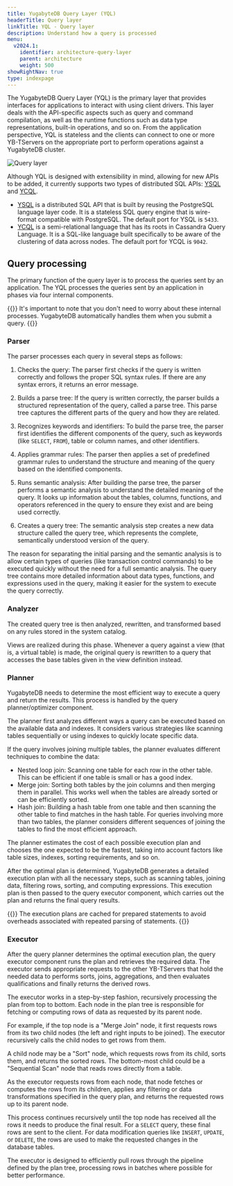 ```yaml
---
title: YugabyteDB Query Layer (YQL)
headerTitle: Query layer
linkTitle: YQL - Query layer
description: Understand how a query is processed
menu:
  v2024.1:
    identifier: architecture-query-layer
    parent: architecture
    weight: 500
showRightNav: true
type: indexpage
---
```



The YugabyteDB Query Layer (YQL) is the primary layer that provides interfaces for applications to interact with using client drivers. This layer deals with the API-specific aspects such as query and command compilation, as well as the runtime functions such as data type representations, built-in operations, and so on. From the application perspective, YQL is stateless and the clients can connect to one or more YB-TServers on the appropriate port to perform operations against a YugabyteDB cluster.

![Query layer](/images/architecture/query_layer.png)

Although YQL is designed with extensibility in mind, allowing for new APIs to be added, it currently supports two types of distributed SQL APIs: [YSQL](../../api/ysql/) and [YCQL](../../api/ycql/).

- [YSQL](../../api/ysql/) is a distributed SQL API that is built by reusing the PostgreSQL language layer code. It is a stateless SQL query engine that is wire-format compatible with PostgreSQL. The default port for YSQL is `5433`.
- [YCQL](../../api/ycql/) is a semi-relational language that has its roots in Cassandra Query Language. It is a SQL-like language built specifically to be aware of the clustering of data across nodes. The default port for YCQL is `9042`.

## Query processing

The primary function of the query layer is to process the queries sent by an application. The YQL processes the queries sent by an application in phases via four internal components.

{{<tip>}}
It's important to note that you don't need to worry about these internal processes. YugabyteDB automatically handles them when you submit a query.
{{</tip>}}

### Parser

The parser processes each query in several steps as follows:

1. Checks the query: The parser first checks if the query is written correctly and follows the proper SQL syntax rules. If there are any syntax errors, it returns an error message.

1. Builds a parse tree: If the query is written correctly, the parser builds a structured representation of the query, called a parse tree. This parse tree captures the different parts of the query and how they are related.

1. Recognizes keywords and identifiers: To build the parse tree, the parser first identifies the different components of the query, such as keywords (like `SELECT`, `FROM`), table or column names, and other identifiers.

1. Applies grammar rules: The parser then applies a set of predefined grammar rules to understand the structure and meaning of the query based on the identified components.

1. Runs semantic analysis: After building the parse tree, the parser performs a semantic analysis to understand the detailed meaning of the query. It looks up information about the tables, columns, functions, and operators referenced in the query to ensure they exist and are being used correctly.

1. Creates a query tree: The semantic analysis step creates a new data structure called the query tree, which represents the complete, semantically understood version of the query.

The reason for separating the initial parsing and the semantic analysis is to allow certain types of queries (like transaction control commands) to be executed quickly without the need for a full semantic analysis. The query tree contains more detailed information about data types, functions, and expressions used in the query, making it easier for the system to execute the query correctly.

### Analyzer

The created query tree is then analyzed, rewritten, and transformed based on any rules stored in the system catalog.

Views are realized during this phase. Whenever a query against a view (that is, a virtual table) is made, the original query is rewritten to a query that accesses the base tables given in the view definition instead.

### Planner

YugabyteDB needs to determine the most efficient way to execute a query and return the results. This process is handled by the query planner/optimizer component.

The planner first analyzes different ways a query can be executed based on the available data and indexes. It considers various strategies like scanning tables sequentially or using indexes to quickly locate specific data.

If the query involves joining multiple tables, the planner evaluates different techniques to combine the data:

- Nested loop join: Scanning one table for each row in the other table. This can be efficient if one table is small or has a good index.
- Merge join: Sorting both tables by the join columns and then merging them in parallel. This works well when the tables are already sorted or can be efficiently sorted.
- Hash join: Building a hash table from one table and then scanning the other table to find matches in the hash table.
For queries involving more than two tables, the planner considers different sequences of joining the tables to find the most efficient approach.

The planner estimates the cost of each possible execution plan and chooses the one expected to be the fastest, taking into account factors like table sizes, indexes, sorting requirements, and so on.

After the optimal plan is determined, YugabyteDB generates a detailed execution plan with all the necessary steps, such as scanning tables, joining data, filtering rows, sorting, and computing expressions. This execution plan is then passed to the query executor component, which carries out the plan and returns the final query results.

{{<note>}}
The execution plans are cached for prepared statements to avoid overheads associated with repeated parsing of statements.
{{</note>}}

### Executor

After the query planner determines the optimal execution plan, the query executor component runs the plan and retrieves the required data. The executor sends appropriate requests to the other YB-TServers that hold the needed data to performs sorts, joins, aggregations, and then evaluates qualifications and finally returns the derived rows.

The executor works in a step-by-step fashion, recursively processing the plan from top to bottom. Each node in the plan tree is responsible for fetching or computing rows of data as requested by its parent node.

For example, if the top node is a "Merge Join" node, it first requests rows from its two child nodes (the left and right inputs to be joined). The executor recursively calls the child nodes to get rows from them.

A child node may be a "Sort" node, which requests rows from its child, sorts them, and returns the sorted rows. The bottom-most child could be a "Sequential Scan" node that reads rows directly from a table.

As the executor requests rows from each node, that node fetches or computes the rows from its children, applies any filtering or data transformations specified in the query plan, and returns the requested rows up to its parent node.

This process continues recursively until the top node has received all the rows it needs to produce the final result. For a `SELECT` query, these final rows are sent to the client. For data modification queries like `INSERT`, `UPDATE`, or `DELETE`, the rows are used to make the requested changes in the database tables.

The executor is designed to efficiently pull rows through the pipeline defined by the plan tree, processing rows in batches where possible for better performance.

